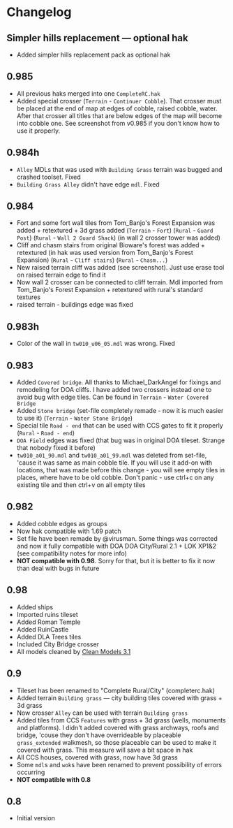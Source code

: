 # Changelog

## Simpler hills replacement — optional hak
* Added simpler hills replacement pack as optional hak

## 0.985
* All previous haks merged into one `CompleteRC.hak`
* Added special crosser (`Terrain` - `Continuer Cobble`). That crosser must be placed at the end of map at edges of cobble, raised cobble, water. After that crosser all titles that are below edges of the map will become into cobble one. See screenshot from v0.985 if you don't know how to use it properly.

## 0.984h
* `Alley` MDLs that was used with `Building Grass` terrain was bugged and crashed toolset. Fixed
* `Building Grass Alley` didn't have edge `mdl`. Fixed

## 0.984
* Fort and some fort wall tiles from Tom_Banjo's Forest Expansion was added + retextured + 3d grass added (`Terrain` - `Fort`) (`Rural` - `Guard Post`) (`Rural` - `Wall 2 Guard Shack`) (in wall 2 crosser tower was added)
* Cliff and chasm stairs from original Bioware's forest was added + retextured (in hak was used version from Tom_Banjo's Forest Expansion) (`Rural` - `Cliff stairs`) (`Rural` - `Chasm...`)
* New raised terrain cliff was added (see screenshot). Just use erase tool on raised terrain edge to find it
* Now wall 2 crosser can be connected to cliff terrain. Mdl imported from Tom_Banjo's Forest Expansion + retextured with rural's standard textures
* raised terrain - buildings edge was fixed

## 0.983h
* Color of the wall in `tw010_u06_05.mdl` was wrong. Fixed

## 0.983
* Added `Covered bridge`. All thanks to Michael_DarkAngel for fixings and remodeling for DOA cliffs. I have added two crossers instead one to avoid bug with edge tiles. Can be found in `Terrain` - `Water Covered Bridge`
* Added `Stone bridge` (set-file completely remade - now it is much easier to use it) (`Terrain` - `Water Stone Bridge`)
* Special tile `Road - end` that can be used with CCS gates to fit it properly (`Rural` - `Road - end`)
* `DOA Field` edges was fixed (that bug was in original DOA tileset. Strange that nobody fixed it before)
* `tw010_a01_90.mdl` and `tw010_a01_99.mdl` was deleted from set-file, 'cause it was same as main cobble tile. If you will use it add-on with locations, that was made before this change - you will see empty tiles in places, where have to be old cobble. Don't panic - use ctrl+c on any existing tile and then ctrl+v on all empty tiles

## 0.982
* Added cobble edges as groups
* Now hak compatible with 1.69 patch
* Set file have been remade by @virusman. Some things was corrected and now it fully compatible with DOA DOA City/Rural 2.1 + LOK XP1&2 (see compatibility notes for more info)
* **NOT compatible with 0.98**. Sorry for that, but it is better to fix it now than deal with bugs in future

## 0.98
* Added ships
* Imported ruins tileset
* Added Roman Temple
* Added RuinCastle
* Added DLA Trees tiles
* Included City Bridge crosser
* All models cleaned by [Clean Models 3.1](url=http://nwvault.ign.com/View.php?view=Other.Detail&id=1151)

## 0.9
* Tileset has been renamed to "Complete Rural/City" (completerc.hak)
* Added terrain `Building grass` — city building tiles covered with grass + 3d grass
* Now crosser `Alley` can be used with terrain `Building grass`
* Added tiles from CCS `Features` with grass + 3d grass (wells, monuments and platforms). I didn't added covered with grass archways, roofs and bridge, 'couse they don't have overrideable by placeable `grass_extended` walkmesh, so those placeable can be used to make it covered with grass. This measure will save a bit space in hak 
* All CCS houses, covered with grass, now have 3d grass
* Some `mdl`s and `wok`s have been renamed to prevent possibility of errors occurring
* **NOT compatible with 0.8**

## 0.8
* Initial version